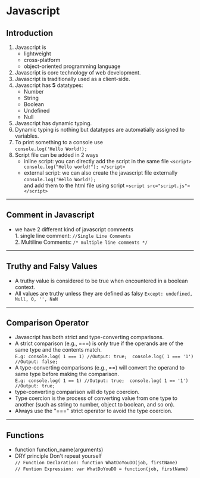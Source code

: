 # Javascript

## Introduction

1. Javascript is 
      - lightweight
      - cross-platform
      - object-oriented programming language
2. Javascript is core technology of web development.
3. Javascript is traditionally used as a client-side.
4. Javascript has **5** datatypes:
      - Number
      - String
      - Boolean
      - Undefined
      - Null
5. Javascript has dynamic typing.
6. Dynamic typing is nothing but datatypes are automatially assigned to variables.
7. To print something to a console use  
    `console.log('Hello World!);`
8. Script file can be added in 2 ways
      - inline script: you can directly add the script in the same file
                        `<script> console.log("Hello world!"); </script>`
      - external script: we can also create the javascript file externally
                          `console.log('Hello World!);`  
                         and add them to the html file using script
                          `<script src="script.js"></script>`  
---
## Comment in Javascript
- we have 2 different kind of javascript comments  
        1. single line comment: `//Single Line Comments`  
        2. Multiline Comments: `/* multiple line comments */`
---
## Truthy and Falsy Values
- A truthy value is considered to be true when encountered in a boolean context.
- All values are truthy unless they are defined as falsy `Except: undefined, Null, 0, '', NaN`
---
## Comparison Operator
- Javascript has both strict and type-converting comparisons.  
- A strict comparison (e.g., ===) is only true if the operands are of the same type and the contents match.   
      ` E.g: console.log( 1 === 1) //Output: true;  console.log( 1 === '1') //Output: false; `  
- A type-converting comparisons (e.g., ==) will convert the operand to same type before making the comparison.  
      ` E.g: console.log( 1 == 1) //Output: true;  console.log( 1 == '1') //Output: true; `  
- type-converting comparison will do type coercion.  
- Type coercion is the process of converting value from one type to another (such as string to number, object to boolean, and so on). 
- Always use the "===" strict operator to avoid the type coercion.

---
## Functions
- function function_name(arguments)
- DRY principle Don't repeat yourself  
            `// Function Declaration: function WhatDoYouDO(job, firstName) `  
            `// Funtion Expression: var WhatDoYouDO = function(job, firstName) `
    
